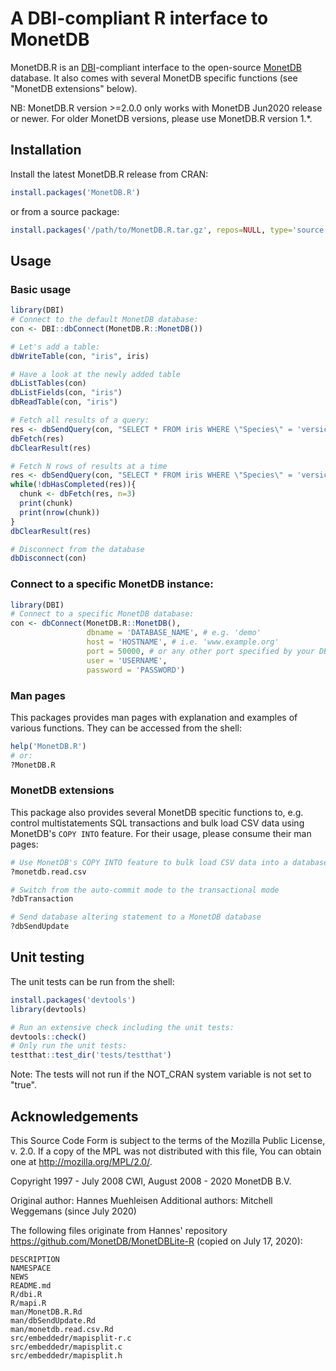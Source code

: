 # A DBI-compliant R interface to MonetDB

MonetDB.R is an [DBI](https://cran.r-project.org/web/packages/DBI/index.html)-compliant interface to the open-source [MonetDB](https://www.monetdb.org) database.  It also comes with several MonetDB specific functions (see "MonetDB extensions" below).

NB: MonetDB.R version >=2.0.0 only works with MonetDB Jun2020 release or newer. For older MonetDB versions, please use MonetDB.R version 1.*.

## Installation
Install the latest MonetDB.R release from CRAN:
```r
install.packages('MonetDB.R')
```

or from a source package:

```r
install.packages('/path/to/MonetDB.R.tar.gz', repos=NULL, type='source')
```

## Usage

### Basic usage
```r
library(DBI)
# Connect to the default MonetDB database:
con <- DBI::dbConnect(MonetDB.R::MonetDB())

# Let's add a table:
dbWriteTable(con, "iris", iris)

# Have a look at the newly added table
dbListTables(con)
dbListFields(con, "iris")
dbReadTable(con, "iris")

# Fetch all results of a query:
res <- dbSendQuery(con, "SELECT * FROM iris WHERE \"Species\" = 'versicolor'")
dbFetch(res)
dbClearResult(res)

# Fetch N rows of results at a time
res <- dbSendQuery(con, "SELECT * FROM iris WHERE \"Species\" = 'versicolor'")
while(!dbHasCompleted(res)){
  chunk <- dbFetch(res, n=3)
  print(chunk)
  print(nrow(chunk))
}
dbClearResult(res)

# Disconnect from the database
dbDisconnect(con)
```
### Connect to a specific MonetDB instance:
```r
library(DBI)
# Connect to a specific MonetDB database:
con <- dbConnect(MonetDB.R::MonetDB(),
                 dbname = 'DATABASE_NAME', # e.g. 'demo'
                 host = 'HOSTNAME', # i.e. 'www.example.org'
                 port = 50000, # or any other port specified by your DBA
                 user = 'USERNAME',
                 password = 'PASSWORD')
```
### Man pages
This packages provides man pages with explanation and examples of various functions.
They can be accessed from the shell:

```r
help('MonetDB.R')
# or:
?MonetDB.R
```
### MonetDB extensions
This package also provides several MonetDB specitic functions to, e.g. control multistatements SQL transactions and bulk load CSV data using MonetDB's ``COPY INTO`` feature.  For their usage, please consume their man pages:
```r
# Use MonetDB's COPY INTO feature to bulk load CSV data into a database
?monetdb.read.csv

# Switch from the auto-commit mode to the transactional mode
?dbTransaction

# Send database altering statement to a MonetDB database
?dbSendUpdate
```

## Unit testing
The unit tests can be run from the shell:

```r
install.packages('devtools')
library(devtools)

# Run an extensive check including the unit tests:
devtools::check()
# Only run the unit tests:
testthat::test_dir('tests/testthat')
```
Note: The tests will not run if the NOT_CRAN system variable is not set to "true".

## Acknowledgements
This Source Code Form is subject to the terms of the Mozilla Public License, v.
2.0.  If a copy of the MPL was not distributed with this file, You can obtain
one at http://mozilla.org/MPL/2.0/.

Copyright 1997 - July 2008 CWI, August 2008 - 2020 MonetDB B.V.

Original author: Hannes Muehleisen
Additional authors: Mitchell Weggemans (since July 2020)

The following files originate from Hannes' repository
https://github.com/MonetDB/MonetDBLite-R (copied on July 17, 2020):

	DESCRIPTION
	NAMESPACE
	NEWS
	README.md
	R/dbi.R
	R/mapi.R
	man/MonetDB.R.Rd
	man/dbSendUpdate.Rd
	man/monetdb.read.csv.Rd
	src/embeddedr/mapisplit-r.c
	src/embeddedr/mapisplit.c
	src/embeddedr/mapisplit.h



